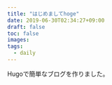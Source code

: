 ```yaml
---
title: "はじめましてhoge"
date: 2019-06-30T02:34:27+09:00
draft: false
toc: false
images:
tags:
  - daily
---
```


Hugoで簡単なブログを作りました。

